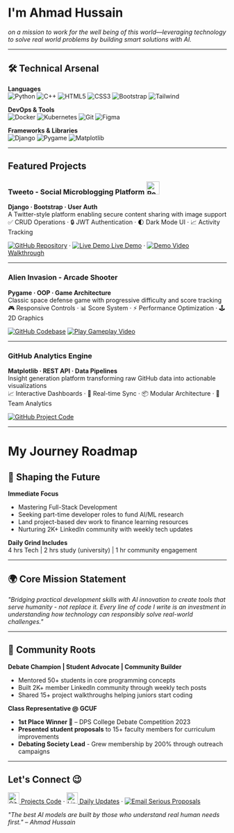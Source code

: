 # I'm Ahmad Hussain  
*on a mission to work for the well being of this world—leveraging technology to solve real world problems by building smart solutions with AI.*

---

## 🛠 Technical Arsenal

**Languages**  
![Python](https://img.shields.io/badge/-Python-3776AB?logo=python&logoColor=white)
![C++](https://img.shields.io/badge/-C++-00599C?logo=c%2B%2B&logoColor=white)
![HTML5](https://img.shields.io/badge/-HTML5-E34F26?logo=html5&logoColor=white)
![CSS3](https://img.shields.io/badge/-CSS3-1572B6?logo=css3&logoColor=white)
![Bootstrap](https://img.shields.io/badge/-Bootstrap-7952B3?logo=bootstrap&logoColor=white)
![Tailwind](https://img.shields.io/badge/-Tailwind-06B6D4?logo=tailwind-css&logoColor=white)

**DevOps & Tools**  
![Docker](https://img.shields.io/badge/-Docker-2496ED?logo=docker&logoColor=white)
![Kubernetes](https://img.shields.io/badge/-Kubernetes-326CE5?logo=kubernetes&logoColor=white)
![Git](https://img.shields.io/badge/-Git-F05032?logo=git&logoColor=white)
![Figma](https://img.shields.io/badge/-Figma-F24E1E?logo=figma&logoColor=white)

**Frameworks & Libraries**  
![Django](https://img.shields.io/badge/-Django-092E20?logo=django&logoColor=white)
![Pygame](https://img.shields.io/badge/-Pygame-4B8BBE?logo=python&logoColor=white)
![Matplotlib](https://img.shields.io/badge/-Matplotlib-11557C?logo=python&logoColor=white)

---

## Featured Projects

### Tweeto - Social Microblogging Platform <img src="https://cdn-icons-png.flaticon.com/512/3347/3347380.png" width="30" alt="Peace Icon"/> 
**Django · Bootstrap · User Auth**  
A Twitter-style platform enabling secure content sharing with image support  
✅ CRUD Operations · 🔒 JWT Authentication · 🌓 Dark Mode UI · 📈 Activity Tracking  

[<img src="https://img.icons8.com/ios-glyphs/30/FFFFFF/github.png" alt="GitHub"/> Repository](https://github.com/AhmadHussainRandhawa/Twitto) · 
[<img src="https://img.icons8.com/ios-filled/30/FFFFFF/monitor.png" alt="Live Demo"/> Live Demo](https://ahmadhussain.pythonanywhere.com/twitto/) · 
[<img src="https://img.icons8.com/ios-filled/30/FFFFFF/video.png" alt="Demo"/> Video Walkthrough](https://www.linkedin.com/posts/ahmad-hussain-randhawa_python-gamedev-pygame-activity-7293164755584716800-pcqS?utm_source=share&utm_medium=member_desktop&rcm=ACoAAFK_lyIBQ2ZNZsDPfp6CJVVTPrDpzO6jKTw)

---

### Alien Invasion - Arcade Shooter
**Pygame · OOP · Game Architecture**  
Classic space defense game with progressive difficulty and score tracking  
🎮 Responsive Controls · 📊 Score System · ⚡ Performance Optimization · 🕹️ 2D Graphics  

[<img src="https://img.icons8.com/ios-glyphs/30/FFFFFF/github.png" alt="GitHub"/> Codebase](https://www.linkedin.com/posts/ahmad-hussain-randhawa_twitter-is-banned-in-pakistan-no-worries-activity-7305853963977805824-sVpI?utm_source=share&utm_medium=member_desktop&rcm=ACoAAFK_lyIBQ2ZNZsDPfp6CJVVTPrDpzO6jKTw)
[<img src="https://img.icons8.com/ios-filled/30/FFFFFF/controller.png" alt="Play"/> Gameplay Video](https://www.linkedin.com/posts/ahmad-hussain-randhawa_python-gamedev-pygame-activity-7293164755584716800-pcqS?utm_source=share&utm_medium=member_desktop&rcm=ACoAAFK_lyIBQ2ZNZsDPfp6CJVVTPrDpzO6jKTw) 

---

### GitHub Analytics Engine
**Matplotlib · REST API · Data Pipelines**  
Insight generation platform transforming raw GitHub data into actionable visualizations  
📈 Interactive Dashboards · 🔄 Real-time Sync · 📦 Modular Architecture · 📌 Team Analytics  

[<img src="https://img.icons8.com/ios-glyphs/30/FFFFFF/github.png" alt="GitHub"/> Project Code](https://github.com/AhmadHussainRandhawa/Data-Visualization)

---

# My Journey Roadmap
## 🌟 Shaping the Future

**Immediate Focus**  
- Mastering Full-Stack Development
- Seeking part-time developer roles to fund AI/ML research
- Land project-based dev work to finance learning resources  
- Nurturing 2K+ LinkedIn community with weekly tech updates  

**Daily Grind Includes**  
4 hrs Tech | 2 hrs study (university) | 1 hr community engagement  

---

## 🌍 Core Mission Statement  
*"Bridging practical development skills with AI innovation to create tools that serve humanity - not replace it. Every line of code I write is an investment in understanding how technology can responsibly solve real-world challenges."*

---

## 🌱 Community Roots
**Debate Champion | Student Advocate | Community Builder**   
- Mentored 50+ students in core programming concepts  
- Built 2K+ member LinkedIn community through weekly tech posts  
- Shared 15+ project walkthroughs helping juniors start coding   

**Class Representative @ GCUF**  

- **1st Place Winner 🥇** – DPS College Debate Competition 2023      
- **Presented student proposals** to 15+ faculty members for curriculum improvements  
- **Debating Society Lead** - Grew membership by 200% through outreach campaigns  

---

## Let's Connect 😉
[<img src="https://icon.icepanel.io/Technology/svg/GitHub.svg" width="26" alt="GitHub"/> Projects Code](https://github.com/AhmadHussainRandhawa) · 
[<img src="https://icon.icepanel.io/Technology/svg/LinkedIn.svg" width="26" alt="LinkedIn"/>  Daily Updates](https://www.linkedin.com/in/ahmad-hussain-randhawa/) · 
[<img src="https://img.icons8.com/3d-fluency/30/secured-letter.png" alt="Email"/> Serious Proposals](mailto:official.ahmadrandhawa@gmail.com)

*"The best AI models are built by those who understand real human needs first." – Ahmad Hussain*

